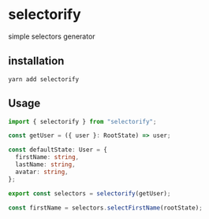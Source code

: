 # selectorify

simple selectors generator

## installation

```
yarn add selectorify
```

## Usage

```ts
import { selectorify } from "selectorify";

const getUser = ({ user }: RootState) => user;

const defaultState: User = {
  firstName: string,
  lastName: string,
  avatar: string,
};

export const selectors = selectorify(getUser);

const firstName = selectors.selectFirstName(rootState);
```
